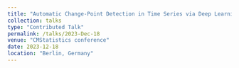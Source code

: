 ```yaml
---
title: "Automatic Change-Point Detection in Time Series via Deep Learning"
collection: talks
type: "Contributed Talk"
permalink: /talks/2023-Dec-18
venue: "CMStatistics conference"
date: 2023-12-18
location: "Berlin, Germany"
---
```

